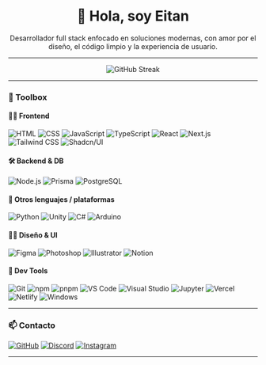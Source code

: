 <h1 align="center">👋 Hola, soy Eitan</h1>

<p align="center">Desarrollador full stack enfocado en soluciones modernas, con amor por el diseño, el código limpio y la experiencia de usuario.</p>

---

<div align="center">
  <img src="https://streak-stats.demolab.com?user=eitan-que&theme=dark&hide_border=true&short_numbers=true" alt="GitHub Streak" />
</div>

---

### 🚀 Toolbox

#### 🧑‍💻 Frontend
![HTML](https://img.shields.io/badge/-HTML5-E34F26?style=flat&logo=html5&logoColor=fff)
![CSS](https://img.shields.io/badge/-CSS3-1572B6?style=flat&logo=css3&logoColor=fff)
![JavaScript](https://img.shields.io/badge/-JavaScript-F7DF1E?style=flat&logo=javascript&logoColor=000)
![TypeScript](https://img.shields.io/badge/-TypeScript-3178C6?style=flat&logo=typescript&logoColor=fff)
![React](https://img.shields.io/badge/-React-61DAFB?style=flat&logo=react&logoColor=000)
![Next.js](https://img.shields.io/badge/-Next.js-000000?style=flat&logo=nextdotjs)
![Tailwind CSS](https://img.shields.io/badge/-TailwindCSS-06B6D4?style=flat&logo=tailwindcss&logoColor=fff)
![Shadcn/UI](https://img.shields.io/badge/-Shadcn/UI-000000?style=flat&logo=tailwindcss)

#### 🛠️ Backend & DB
![Node.js](https://img.shields.io/badge/-Node.js-339933?style=flat&logo=node.js&logoColor=fff)
![Prisma](https://img.shields.io/badge/-Prisma-2D3748?style=flat&logo=prisma&logoColor=white)
![PostgreSQL](https://img.shields.io/badge/-PostgreSQL-4169E1?style=flat&logo=postgresql&logoColor=fff)

#### 🧠 Otros lenguajes / plataformas
![Python](https://img.shields.io/badge/-Python-3776AB?style=flat&logo=python&logoColor=fff)
![Unity](https://img.shields.io/badge/-Unity-000000?style=flat&logo=unity&logoColor=white)
![C#](https://img.shields.io/badge/-C%23-239120?style=flat&logo=c-sharp&logoColor=white)
![Arduino](https://img.shields.io/badge/-Arduino-00979D?style=flat&logo=arduino&logoColor=white)

#### 🧑‍🎨 Diseño & UI
![Figma](https://img.shields.io/badge/-Figma-F24E1E?style=flat&logo=figma&logoColor=fff)
![Photoshop](https://img.shields.io/badge/-Photoshop-31A8FF?style=flat&logo=adobephotoshop&logoColor=fff)
![Illustrator](https://img.shields.io/badge/-Illustrator-FF9A00?style=flat&logo=adobeillustrator&logoColor=fff)
![Notion](https://img.shields.io/badge/-Notion-000000?style=flat&logo=notion&logoColor=white)

#### 🧰 Dev Tools
![Git](https://img.shields.io/badge/-Git-F05032?style=flat&logo=git&logoColor=fff)
![npm](https://img.shields.io/badge/-npm-CB3837?style=flat&logo=npm&logoColor=white)
![pnpm](https://img.shields.io/badge/-pnpm-F69220?style=flat&logo=pnpm&logoColor=white)
![VS Code](https://img.shields.io/badge/-VSCode-007ACC?style=flat&logo=visualstudiocode&logoColor=white)
![Visual Studio](https://img.shields.io/badge/-Visual_Studio-5C2D91?style=flat&logo=visualstudio&logoColor=white)
![Jupyter](https://img.shields.io/badge/-Jupyter-F37626?style=flat&logo=jupyter&logoColor=white)
![Vercel](https://img.shields.io/badge/-Vercel-000000?style=flat&logo=vercel&logoColor=white)
![Netlify](https://img.shields.io/badge/-Netlify-00C7B7?style=flat&logo=netlify&logoColor=white)
![Windows](https://img.shields.io/badge/-Windows-0078D6?style=flat&logo=windows&logoColor=white)

---

### 📫 Contacto

[![GitHub](https://img.shields.io/badge/-GitHub-181717?style=flat&logo=github&logoColor=white)](https://github.com/eitan-que)
[![Discord](https://img.shields.io/badge/-eitan.f.21-5865F2?style=flat&logo=discord&logoColor=white)](https://discord.com/users/eitan.f.21)
[![Instagram](https://img.shields.io/badge/-@eitanfeld____-E4405F?style=flat&logo=instagram&logoColor=white)](https://instagram.com/eitanfeld____)
<!--[![LinkedIn](https://img.shields.io/badge/-LinkedIn-0A66C2?style=flat&logo=linkedin&logoColor=white)](https://www.linkedin.com/in/TU-USUARIO) <!-- Reemplazá esto con tu URL -->

---
